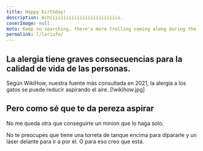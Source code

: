 ```yaml
---
title: Happy birthday!
description: Achíiiiiiiiiiiiiiiiiiiiiiiiis.
coverImage: null
moto: Keep on searching, there's more trolling coming along during the day.
permalink: l/loriufo/
---
```


## La alergia tiene graves consecuencias para la calidad de vida de las personas.
Según WikiHow, nuestra fuente más consultada en 2021, la alergia a los gatos se puede reducir aspirando el aire.
[!wikihow.jpg]

## Pero como sé que te da pereza aspirar
No me queda otra que conseguirte un minion que lo haga solo.

No te preocupes que tiene una torreta de tanque encima para dipararle y un láser delante para ir a por él.
O para eso creo que está.